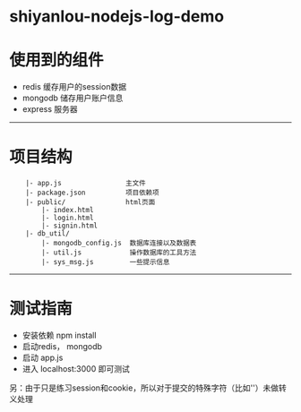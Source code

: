 # shiyanlou-nodejs-log-demo

# 使用到的组件
- redis     缓存用户的session数据
- mongodb   储存用户账户信息
- express   服务器

---

# 项目结构
```
	|- app.js                主文件
	|- package.json          项目依赖项
	|- public/               html页面
		|- index.html
		|- login.html
		|- signin.html
	|- db_util/
		|- mongodb_config.js  数据库连接以及数据表
		|- util.js	          操作数据库的工具方法
		|- sys_msg.js         一些提示信息

```
---

# 测试指南
- 安装依赖 npm install 
- 启动redis， mongodb
- 启动 app.js
- 进入 localhost:3000 即可测试

另：由于只是练习session和cookie，所以对于提交的特殊字符（比如'<script></script>'）未做转义处理
